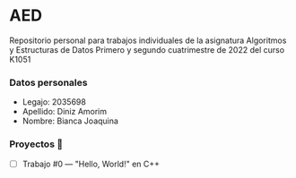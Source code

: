 # AED
Repositorio personal para trabajos individuales de la asignatura Algoritmos y Estructuras de Datos
Primero y segundo cuatrimestre de 2022 del curso K1051 

### Datos personales
* Legajo: 2035698
* Apellido: Diniz Amorim
* Nombre: Bianca Joaquina


### Proyectos :construction:
- [ ] Trabajo #0 — "Hello, World!" en C++
